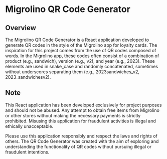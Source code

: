# Migrolino QR Code Generator

## Overview
The Migrolino QR Code Generator is a React application developed to generate QR codes in the style of the Migrolino app for loyalty cards. The inspiration for this project comes from the use of QR codes composed of words. In the Migrolino app, these codes often consist of a combination of product (e.g., sandwich), version (e.g., v2), and year (e.g., 2023). These elements are used in snake_case and randomly concatenated, sometimes without underscores separating them (e.g., 2023sandwiches_v2, 2023_sandwichesv2).

## Note
This React application has been developed exclusively for project purposes and should not be abused. Any attempt to obtain free items from Migrolino or other stores without making the necessary payments is strictly prohibited. Misusing this application for fraudulent activities is illegal and ethically unacceptable.

Please use this application responsibly and respect the laws and rights of others. The QR Code Generator was created with the aim of exploring and understanding the functionality of QR codes without pursuing illegal or fraudulent intentions.
